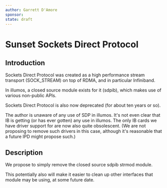```yaml
---
author: Garrett D'Amore
sponsor:
state: draft
---
```


# Sunset Sockets Direct Protocol

## Introduction

Sockets Direct Protocol was created as a high performance
stream transport (SOCK_STREAM) on top of RDMA, and in particular
Infiniband.

In illumos, a closed source module exists for it (sdpib), which
makes use of various non-public APIs.

Sockets Direct Protocol is also now deprecated (for about ten years or so).

The author is unaware of any use of SDP in illumos.
It's not even clear that IB is getting (or has ever gotten)  any use in illumos.
The only IB cards we have driver support for are now also quite obsolescent.
(We are not proposing to remove such drivers in this case, although
it's reasonable that a future IPD might propose such.)

## Description

We propose to simply remove the closed source sdpib strmod module.

This potentially also will make it easier to clean up other
interfaces that module may be using, at some future date.
